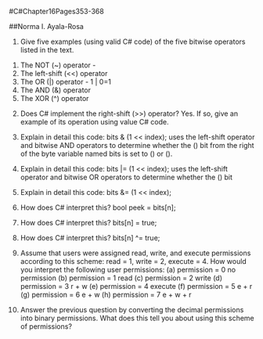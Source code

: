 #C#Chapter16Pages353-368

##Norma I. Ayala-Rosa

1. Give five examples (using valid C# code) of the five bitwise operators listed in the text.
 1) The NOT (~) operator - 
 2) The left-shift (<<) operator
 3) The OR (|) operator - 1 | 0=1
 4) The AND (&) operator
 5) The XOR (^) operator

2. Does C# implement the right-shift (>>) operator? Yes.
If so, give an example of its operation using value C# code. 

3. Explain in detail this code: bits & (1 << index); uses the left-shift operator and bitwise AND operators to determine whether the () bit from the right of the byte variable named bits is set to () or ().

4. Explain in detail this code: bits |= (1 << index); uses the left-shift operator and bitwise OR operators to determine whether the () bit 
 
5. Explain in detail this code: bits &= (1 << index); 

6. How does C# interpret this? bool peek = bits[n];
 
7. How does C# interpret this? bits[n] = true;

8. How does C# interpret this? bits[n] ^= true;

9. Assume that users were assigned read, write, and execute permissions according to this scheme: read
= 1, write = 2, execute = 4. How would you interpret the following user permissions:
(a) permission = 0 no permission
(b) permission = 1 read
(c) permission = 2 write
(d) permission = 3 r + w
(e) permission = 4 execute
(f) permission = 5 e + r
(g) permission = 6 e + w
(h) permission = 7 e + w + r

10. Answer the previous question by converting the decimal permissions into binary permissions. What does this tell you about using this scheme of permissions?

